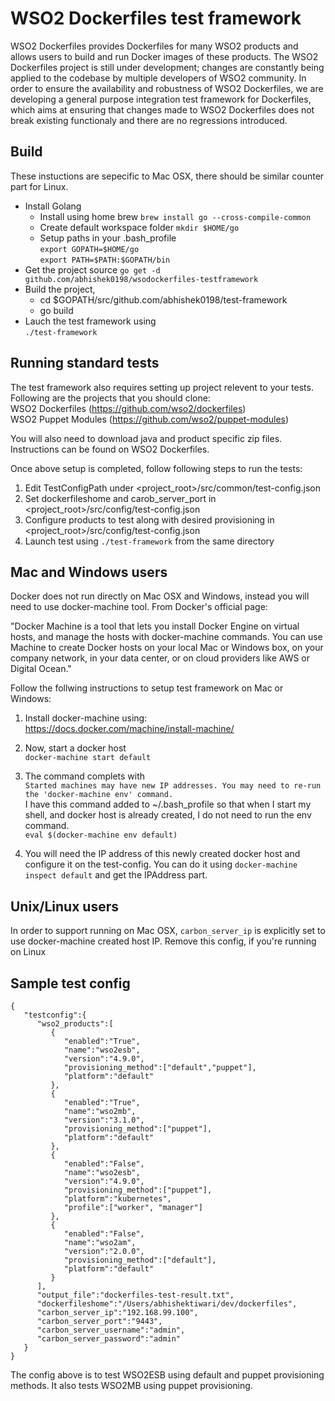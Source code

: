 # WSO2 Dockerfiles test framework

WSO2 Dockerfiles provides Dockerfiles for many WSO2 products and allows users to build and run Docker images of these products. The WSO2 Dockerfiles project is still under development; changes are constantly being applied to the codebase by multiple developers of WSO2 community. In order to ensure the availability and robustness of WSO2 Dockerfiles, we are developing a general purpose integration test framework for Dockerfiles, which aims at ensuring that changes made to WSO2 Dockerfiles does not break existing functionaly and there are no regressions introduced.

## Build 
These instuctions are sepecific to Mac OSX, there should be similar counter part for Linux.  
+ Install Golang
  * Install using home brew ` brew install go --cross-compile-common `
  * Create default workspace folder ` mkdir $HOME/go `
  * Setup paths in your .bash_profile  
     ` export GOPATH=$HOME/go `  
     ` export PATH=$PATH:$GOPATH/bin ` 
+ Get the project source
   ` go get -d github.com/abhishek0198/wsodockerfiles-testframework `
+ Build the project,  
  * cd $GOPATH/src/github.com/abhishek0198/test-framework  
  * go build
+ Lauch the test framework using  
  ` ./test-framework `

## Running standard tests
The test framework also requires setting up project relevent to your tests. Following are the projects that you should clone:  
WSO2 Dockerfiles (https://github.com/wso2/dockerfiles)  
WSO2 Puppet Modules (https://github.com/wso2/puppet-modules)  

You will also need to download java and product specific zip files. Instructions can be found on WSO2 Dockerfiles.  

Once above setup is completed, follow following steps to run the tests:  
1. Edit TestConfigPath under <project_root>/src/common/test-config.json  
2. Set dockerfileshome and carob_server_port in <project_root>/src/config/test-config.json  
3. Configure products to test along with desired provisioning in <project_root>/src/config/test-config.json  
4. Launch test using ```./test-framework``` from the same directory  

## Mac and Windows users
Docker does not run directly on Mac OSX and Windows, instead you will need to use docker-machine tool. From Docker's official page:  

"Docker Machine is a tool that lets you install Docker Engine on virtual hosts, and manage the hosts with docker-machine commands. You can use Machine to create Docker hosts on your local Mac or Windows box, on your company network, in your data center, or on cloud providers like AWS or Digital Ocean."

Follow the follwing instructions to setup test framework on Mac or Windows:  

1. Install docker-machine using:  
https://docs.docker.com/machine/install-machine/  

2. Now, start a docker host  
`` docker-machine start default ``  

3. The command complets with  
`` Started machines may have new IP addresses. You may need to re-run the 'docker-machine env' command. ``  
I have this command added to ~/.bash_profile so that when I start my shell, and docker host is already created, I do not need to run the env command.  
`` eval $(docker-machine env default) ``  

4. You will need the IP address of this newly created docker host and configure it on the test-config. You can do it using `` docker-machine inspect default `` and get the IPAddress part.  

## Unix/Linux users  
In order to support running on Mac OSX, `carbon_server_ip` is explicitly set to use docker-machine created host IP. Remove this config, if you're running on Linux

## Sample test config  
```        
{
   "testconfig":{
      "wso2_products":[
         {
            "enabled":"True",
            "name":"wso2esb",
            "version":"4.9.0",
            "provisioning_method":["default","puppet"],
            "platform":"default"
         },
         {
            "enabled":"True",
            "name":"wso2mb",
            "version":"3.1.0",
            "provisioning_method":["puppet"],
            "platform":"default"
         },
         {
            "enabled":"False",
            "name":"wso2esb",
            "version":"4.9.0",
            "provisioning_method":["puppet"],
            "platform":"kubernetes",
            "profile":["worker", "manager"]
         },
         {
            "enabled":"False",
            "name":"wso2am",
            "version":"2.0.0",
            "provisioning_method":["default"],
            "platform":"default"
         }
      ],
      "output_file":"dockerfiles-test-result.txt",
      "dockerfileshome":"/Users/abhishektiwari/dev/dockerfiles",
      "carbon_server_ip":"192.168.99.100",
      "carbon_server_port":"9443",
      "carbon_server_username":"admin",
      "carbon_server_password":"admin"
   }
}
```
The config above is to test WSO2ESB using default and puppet provisioning methods. It also tests WSO2MB using puppet provisioning.
